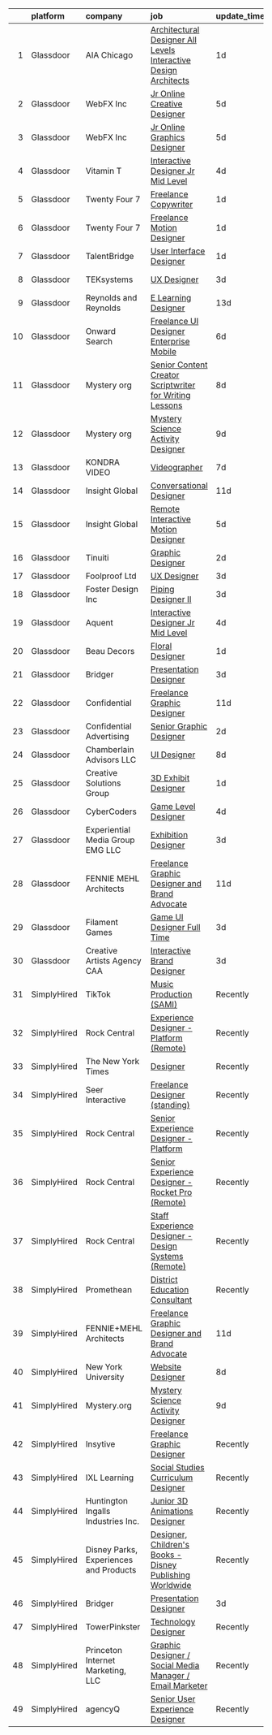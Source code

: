 

|    | platform    | company                                | job                                                                                                                                                                                                                                                                                                                                                                                                                                                                                                                                                                                                                                                                                                                                                                                                                                                                                                                                                                                                                                                                                                                                                                                                                                                                                                                                                                                                                           | update_time   | location                   |
|---:|:------------|:---------------------------------------|:------------------------------------------------------------------------------------------------------------------------------------------------------------------------------------------------------------------------------------------------------------------------------------------------------------------------------------------------------------------------------------------------------------------------------------------------------------------------------------------------------------------------------------------------------------------------------------------------------------------------------------------------------------------------------------------------------------------------------------------------------------------------------------------------------------------------------------------------------------------------------------------------------------------------------------------------------------------------------------------------------------------------------------------------------------------------------------------------------------------------------------------------------------------------------------------------------------------------------------------------------------------------------------------------------------------------------------------------------------------------------------------------------------------------------|:--------------|:---------------------------|
|  1 | Glassdoor   | AIA Chicago                            | [Architectural Designer All Levels   Interactive Design Architects](https://www.glassdoor.com/partner/jobListing.htm?pos=125&ao=1136043&s=58&guid=0000018156a9dbd1bf0d4e7ad91a19d1&src=GD_JOB_AD&t=SR&vt=w&cs=1_35abc469&cb=1655016381968&jobListingId=1007932350099&jrtk=3-0-1g5bajn4kr0co801-1g5bajn56mfra800-7048e52af32b8e01-)                                                                                                                                                                                                                                                                                                                                                                                                                                                                                                                                                                                                                                                                                                                                                                                                                                                                                                                                                                                                                                                                                            | 1d            | Chicago, IL                |
|  2 | Glassdoor   | WebFX  Inc                             | [Jr  Online Creative Designer](https://www.glassdoor.com/partner/jobListing.htm?pos=104&ao=1110586&s=58&guid=0000018156a9dbd1bf0d4e7ad91a19d1&src=GD_JOB_AD&t=SR&vt=w&cs=1_2ca7de3a&cb=1655016381964&jobListingId=1007920957224&cpc=5B877AD962FD223B&jrtk=3-0-1g5bajn4kr0co801-1g5bajn56mfra800-a5e3d758c20915e7--6NYlbfkN0AA3uNcJ0aeXBAdVd1dUlJvZjHaUXbbC2QUFGJChoFW7xEU327m6es56oflZv-QfBiXaJjOm2dM-p2ULuXGhhiddON2dPCKM8MZpqUxQMhQF42Ox2TJ-0G6ZeH3VMrntCm-DglIegi0fE0cVrwpgnw8SZdQzorpRYu00TAxEqzDvmhaNkrpWfvCy1IEX20iC-zxOaAvKZRx7Q-8ZAVh3sya4RcFbMpujfb7YO5YzLTLCL2xPvdh3_0r2y6lAzc8mHOGwSzXh_tXKXsa2YLhf5IA8yTeCQA1O-KWsNOWQ4g3laJBeKrU5fUQUIoaDsv3geYq169yyJe4o-S6qJ8T3pPEQSxIGhC1rX94fkLbQWNjKE3ijEFNg8HuLfaRPI70-bbPvv7H-KJctfACMbVduBsgzjt7JN_5JddmKpBvQP8g5Fxsc1aY6vtEHAQ5nHp5xOYktRyUwkx7m40o9Ya6GgWPl--PKdcpGqEwnrsM_-tlH4xfsaC5-jiG6uTNBVblu1cVH2MfIvoI1HWbUNDK86VpeF-mmr_oYEsRoQBcm38HSzXapr8ZiKTa5mos6MBH5_ddHVbCYqb5pg%3D%3D)                                                                                                                                                                                                                                                                                                                                                                                                                                                                                | 5d            | Harrisburg, PA             |
|  3 | Glassdoor   | WebFX  Inc                             | [Jr  Online Graphics Designer](https://www.glassdoor.com/partner/jobListing.htm?pos=110&ao=1110586&s=58&guid=0000018156a9dbd1bf0d4e7ad91a19d1&src=GD_JOB_AD&t=SR&vt=w&cs=1_cc4c300f&cb=1655016381966&jobListingId=1007920957213&cpc=9FFE37255B2C047E&jrtk=3-0-1g5bajn4kr0co801-1g5bajn56mfra800-80d573f0880264ab--6NYlbfkN0AA3uNcJ0aeXBAdVd1dUlJvZjHaUXbbC2QUFGJChoFW7xEU327m6es5fnmO4XFfQsHit0WRJPe5OJA5iRLARskirGfeb4yBSk3JQXTiS-CHFNXDds0yi2O7q3SaWvsrTdfSEXmXxdLiePi0Q2QwwVcgYK4vujHRO5mAsJx5W1n3jS_0sKq6Zh7whxXDb93FrgtUU7UgLZCK18I0gxbGEgXOmuDt87fzBWv0SzEt36hym9ALYoLFAP_E3moYCHyvA6K22PSMum_O01GYB2VpeD_VA8AwSD3awySi-gzcA4W8wVOhIphofV__YL_L9b2geroYyrSx_MLLePBJWiQHXLdqxg-ztTnWd8yzzku-rWuFtIWzuX3yHm4OMtwbhuA3zysJOl-2JvnB-KHvhOGVXDWwgRqnCusbnFGfV3csv-S2Nn6hdzGThSjKuTWFR7kV4VNq3-dfM_QkEQ-JsguC_g7OZpWUgV-AgsUbvNzKup3b4JQcTEfxxRXiN3kWIqj1b0V_QklXa491ClJpCGHiwjRyR8cwJU_ztlsALUHwylDPkIEzJ22T0UuuqzM4GPEdeaWD4xuyksVXrA%3D%3D)                                                                                                                                                                                                                                                                                                                                                                                                                                                                                | 5d            | Harrisburg, PA             |
|  4 | Glassdoor   | Vitamin T                              | [Interactive Designer  Jr   Mid Level ](https://www.glassdoor.com/partner/jobListing.htm?pos=118&ao=1110586&s=58&guid=0000018156a9dbd1bf0d4e7ad91a19d1&src=GD_JOB_AD&t=SR&vt=w&cs=1_e8374267&cb=1655016381967&jobListingId=1007924943503&cpc=F41FEAB56D215062&jrtk=3-0-1g5bajn4kr0co801-1g5bajn56mfra800-7e96b353444d496b--6NYlbfkN0DMrcEu7yrtATojKJA7cEzGQ3FdRGWLh0CZQInL4ECGI6k5tN82kdM0cJmh4vC7GggtWdo2sY-mvBbFdWeI3eRpl3KAjaGmwCjPo2aC3qxHnCsrAcctI_DjFHWD7veO_hdKm8te8dx9-vu_AuHb2B9Q9zteijl3gHhieuCcIlt0Iu2N9cI8TVxEX8gnUYXD1eZ_t_33Y_gDjDh-NWbD3SU23s9oVDdJ0E7Ir0OvWNV2ieKyQooCsRD4Ie84f5aLgrD1f2Dg5jdyaDMa2e89Z0_e0JOXx14BlM1lpwZ_zDkW2xpWBEzvFTq9l72ygh8-haSiNEoT55vmxBCYyTvtGr9VIu54E0y7RlPvWPXLCUs_w23ipd2hBiu1HA9YDgAUjZP8tb8M97FMuU76r3ngSKfl_rG6ZJtUTRB7nml8IFQSsco5uH40fOr-QFeqOVyz6Mk40x6XY9wvDe4R4CoeBcYM)                                                                                                                                                                                                                                                                                                                                                                                                                                                                                                                                                                                                   | 4d            | San Francisco, CA          |
|  5 | Glassdoor   | Twenty Four 7                          | [Freelance Copywriter](https://www.glassdoor.com/partner/jobListing.htm?pos=127&ao=1136043&s=58&guid=0000018156a9dbd1bf0d4e7ad91a19d1&src=GD_JOB_AD&t=SR&vt=w&cs=1_07a285c7&cb=1655016381968&jobListingId=1007932733288&jrtk=3-0-1g5bajn4kr0co801-1g5bajn56mfra800-ff4e3f70248cc099-)                                                                                                                                                                                                                                                                                                                                                                                                                                                                                                                                                                                                                                                                                                                                                                                                                                                                                                                                                                                                                                                                                                                                         | 1d            | Portland, OR               |
|  6 | Glassdoor   | Twenty Four 7                          | [Freelance Motion Designer](https://www.glassdoor.com/partner/jobListing.htm?pos=129&ao=1136043&s=58&guid=0000018156a9dbd1bf0d4e7ad91a19d1&src=GD_JOB_AD&t=SR&vt=w&cs=1_3cf134da&cb=1655016381968&jobListingId=1007932732558&jrtk=3-0-1g5bajn4kr0co801-1g5bajn56mfra800-4262249da82cfccc-)                                                                                                                                                                                                                                                                                                                                                                                                                                                                                                                                                                                                                                                                                                                                                                                                                                                                                                                                                                                                                                                                                                                                    | 1d            | Portland, OR               |
|  7 | Glassdoor   | TalentBridge                           | [User Interface Designer](https://www.glassdoor.com/partner/jobListing.htm?pos=117&ao=1110586&s=58&guid=0000018156a9dbd1bf0d4e7ad91a19d1&src=GD_JOB_AD&t=SR&vt=w&ea=1&cs=1_3927c57a&cb=1655016381968&jobListingId=1007931597170&cpc=334ABAF5D42DC775&jrtk=3-0-1g5bajn4kr0co801-1g5bajn56mfra800-bdc3c58f05361f28--6NYlbfkN0D7yZN5Y4Y3yDNIVFku1LF3jTDQg9U8OJZurnzp5mMLIP6WqhGw4ZWWAr-MD-l2YyF3q5L48X6zciSmC2-X1FuhRjSrNRQL0WIPUxwfzVrxpBTW3JaTtslLv7h04meqTbERlfRI97fshwab_tyd5BrXprrKHVU2dcbE-R7HBY8qL6VGqlleuKuvf2a6p1fjw3qZSHLJqcdA4t6cTNdiZ6SVN2zRtj3dnGinFISn9HR88zYwdFv5ReZjpeEE0ASB5Pgkdy51prIljONRSLUta2zFf6XYM0omYFfRhICt7tlog7-DfnVP8zfoREye_neiY69-HAJ4t2NA8LMc1RfC7VH6JN_zj3csYT3C8x28VbY0RGv5Wplq2uTWujHYrq0fi9l_MyZXfsVQhg7YuQ2nSySEoRybLvuIxIif-QkqrHMrxXFBsCDHO9kTVr2eBrlZXW6-ZyZX4WL8s6ArfdNM59awow2wGXQfSIcaqSEoYKLRqvYcFgkZ2hbRsmblauHk4r9jywnmcqs58w%3D%3D)                                                                                                                                                                                                                                                                                                                                                                                                                                                                                                                                                | 1d            | Remote                     |
|  8 | Glassdoor   | TEKsystems                             | [UX Designer](https://www.glassdoor.com/partner/jobListing.htm?pos=120&ao=1110586&s=58&guid=0000018156a9dbd1bf0d4e7ad91a19d1&src=GD_JOB_AD&t=SR&vt=w&cs=1_c0574dab&cb=1655016381968&jobListingId=1007925624914&cpc=334ABAF5D42DC775&jrtk=3-0-1g5bajn4kr0co801-1g5bajn56mfra800-d63050e1c864b9d2--6NYlbfkN0AuKz8EBO1xHDEL7V2YF9xF3dC_I9B9i-Zw2Jh8clPMK9BxhHDJszxSyW718EipT5NpWr0MAdxvfB2ulxK5EDwwqju-0cfmFAtwTzajeWc523Wqt5_q4A3DA3IflTBlKdUrFVrdv4f-zzRx7sphWGnGUN6nmmFu1kSDtjw9_lA5LJMghidslw3E96CZSSxr9788HWUgTyGOAhGJk47kOc3K-WmEcAMT4eK90fIpY2XE0VxSQgsTOwang5ejFiFeeXabKt6HXDo6vu0U8R8fpRmC49vr5edrpgtmjFjmW3xg4aLYoPaLH-h_hIQ0QcKgglZA86LuYhvxT4PacqYfEqPvq-UxXyVQa768CpZ3j9Tslyi-dkehx7glCtR-P5S7APx6j_Z8U8RnFOGAlLuNyp5a0Hd5rhZCn5PPUuIO1Ry_9MkdTeoJhFPxz3lbPSSLBnnZi0e51f673kQt3iZ_cq24qyvWyYP5W5Pz95VJaM8iR1QnNsvZYw6cNmgT9ORK_T_e_LAqq3PY0o4_8uiPZr8gVSOPgRNZ108HxGSTLCazyqkMYAE3rKFvOWsOMFRb5vfvhf2jq0F6x8q6zZH7SfPG90p-Ft0IkqboS6V_WIdh3gmSbduRGabfUyKPiMP0P1phgrvOwNLBpp-F-Mv6oiqFKo8iipBMCrsSKqskXjHRT6uVCO0rRtQzrUCf8EV-hINzpeuS51__9JCN7Z25_xHvhHz9gJf87FMldxRENUDuo-jTmYwTk8KEbeZYO_FmYl4MdRBuUsVpDbToq5x1GyKSw1rWhADrHvsz8R5qG8vdUGyZywThdNf9XBm9qZI4OmTIr2O8dnV2HO4FSG23FO8oOegbDJM2R-muMP_B4zy9guSCT_OklVsv2cnYbwCszGiP3nkKMsDqMx2kA8U4W7f6yGgy_UVvmDqEyfTKK5ksFt6nRr9B9iFGC8oEzsSzAHa0FE3kgNjPmg%3D%3D)                                                                                                 | 3d            | Columbus, OH               |
|  9 | Glassdoor   | Reynolds and Reynolds                  | [E Learning Designer](https://www.glassdoor.com/partner/jobListing.htm?pos=126&ao=1136043&s=58&guid=0000018156a9dbd1bf0d4e7ad91a19d1&src=GD_JOB_AD&t=SR&vt=w&cs=1_2c8de750&cb=1655016381968&jobListingId=1007900552330&jrtk=3-0-1g5bajn4kr0co801-1g5bajn56mfra800-e96f4445aee680da-)                                                                                                                                                                                                                                                                                                                                                                                                                                                                                                                                                                                                                                                                                                                                                                                                                                                                                                                                                                                                                                                                                                                                          | 13d           | Houston, TX                |
| 10 | Glassdoor   | Onward Search                          | [Freelance UI Designer  Enterprise   Mobile ](https://www.glassdoor.com/partner/jobListing.htm?pos=115&ao=1110586&s=58&guid=0000018156a9dbd1bf0d4e7ad91a19d1&src=GD_JOB_AD&t=SR&vt=w&cs=1_c1f1983a&cb=1655016381967&jobListingId=1007919296621&cpc=39A4E8CE329AB187&jrtk=3-0-1g5bajn4kr0co801-1g5bajn56mfra800-db0ed6fc2a5ef996--6NYlbfkN0B7YoEZZ2QAGDyEGGmBPAUWSHc1Mt3sMCn9FehKcWA3w0jw7EbYYLNYrsl7tzDtlmmxXAO-VpjzbQh1R_5-YkcTgaE-9DU60R79JpFR1zL5EXhYeUCdLvPr7c87VognF3GOG2ReoO-6VjuFl1RFE1_EBhMQy7bIoGXHBebI3c-1GZX5A9dHoxwuDRM-rP4O41LHMSclEJgYjMlJti7vzbaSYwNhn3VFbWV3QZ8JLXDZQlzNLb0AKPwhDOubwdJeqq3aWuZR15vt9OrKjA-YE97yzvwHedpsGdq8yzrbcYbmRhsHhbyVaeIn5TNb5Gvm0xrrxyI-KzD-dBv61vO8T9N7pexVnsIvIhmClz7MWwJejh2rnTjyTePvhmL0IXo8wVRPT5leO_1f-vaUq8nKHxpkPzl241n_JW0EtpOgAclVr4PSq62KFYEVQEoDfILzDvK108DlqpeJPkIBoK_p3mt4nB34F0wnUhCx7hrwqTXOaQDCBaC4ZAKA_R72sdIHaLWKsGsplsXxBoGv66a5rtMHbzHybnUNoM5RiSZu7kTFBLqqcUhYI4_InhVI3a5Vxu-hGdsUJUch2AvR9RwUg1wK1IXC46G3jT2nvF3fUTaXrm-vzknm_Xh2FvsEVr0EgijS2msA_DpOhzmWum2yVXrfA2fSL4bJYxJz2EhZV7pNb9Bkxn7QDzrjHwqloXRNtUlkY8cxleK7ewv0HyeDH8DIp_vmThDiDIVvMRXo-vg8hpkHb-qfl2jNB5uqZxUJ6MwW_LSBPx6twbYKw_aKNZTLgo4jGkM5WfRjIUXQEy4KvAH3qwLLFNiMFuWUwiE5yHVck_OrOqKOMyNzYjBIwFWPq8PrJ6aj8Uk-2sRCRmB6_by4Ec0HYqvyMcVw_wvPlbiBQWrIH_3uKwXvBTM0GwROgBtk0PQgB6Nn8LNcLpV2nPgTUiwVU5fX0JYPx_NwhI_fOvBZRGKKFNKcJUgsUxVm5vivwlkpZI8ksVLUTlUXh1NNZwl7sfi4dgcWvaZ2wjxzhtv7AyNkYw%3D%3D) | 6d            | Philadelphia, PA           |
| 11 | Glassdoor   | Mystery org                            | [Senior Content Creator   Scriptwriter for Writing Lessons](https://www.glassdoor.com/partner/jobListing.htm?pos=130&ao=1136043&s=58&guid=0000018156a9dbd1bf0d4e7ad91a19d1&src=GD_JOB_AD&t=SR&vt=w&cs=1_0c9ef6e9&cb=1655016381968&jobListingId=1007916044886&jrtk=3-0-1g5bajn4kr0co801-1g5bajn56mfra800-e901038edcff75c7-)                                                                                                                                                                                                                                                                                                                                                                                                                                                                                                                                                                                                                                                                                                                                                                                                                                                                                                                                                                                                                                                                                                    | 8d            | West, TX                   |
| 12 | Glassdoor   | Mystery org                            | [Mystery Science Activity Designer](https://www.glassdoor.com/partner/jobListing.htm?pos=121&ao=1136043&s=58&guid=0000018156a9dbd1bf0d4e7ad91a19d1&src=GD_JOB_AD&t=SR&vt=w&cs=1_7eb38ccd&cb=1655016381968&jobListingId=1007914048856&jrtk=3-0-1g5bajn4kr0co801-1g5bajn56mfra800-bef984a7a551051b-)                                                                                                                                                                                                                                                                                                                                                                                                                                                                                                                                                                                                                                                                                                                                                                                                                                                                                                                                                                                                                                                                                                                            | 9d            | Remote                     |
| 13 | Glassdoor   | KONDRA VIDEO                           | [Videographer](https://www.glassdoor.com/partner/jobListing.htm?pos=108&ao=1110586&s=58&guid=0000018156a9dbd1bf0d4e7ad91a19d1&src=GD_JOB_AD&t=SR&vt=w&ea=1&cs=1_b3af23d3&cb=1655016381966&jobListingId=1007917607853&cpc=E04C949A9101C6A2&jrtk=3-0-1g5bajn4kr0co801-1g5bajn56mfra800-17c47d624a64fb5f--6NYlbfkN0BTy4Vq3kUv-8E8fBOrhZt-7WJQYqv7u2ur6JnxlE7nq7GY3159wawRNx9PVJPpEHgqLOxRZPxQP5DSan4cgaNXWZ1lRPqJUb5rCTMhVek6YOxulfryMt6Yz_HpiTuP3kncCyorKxOyPRCC03Su_hVmckrxyrX-qxmwqKNJFgDVnBDNBsXQqdnWGG_65QhRTTqRuzAjgvVTqfvoJBS4JYaVci-_-YHzpnPEzVcz61gTSB31TP2nwK88Mxnhnyr6dptwxRIm6TuHO4rsLbvtZTSEcCQ9Cv-FCxsDTN7Vrem4mOAEBSk_ASHNlQSzGH6k2ggztXVNxHoaarn2CKhx7HQaqkZ2DmsMPIF3g4NfPDNUB-cI8d1O-aBcrkbC1zMSaY7xe-nRB2naFQ4jkG74Ei--Y1Oh3wea7rRsNlvSaccL0Zcnk8xgWgXoQn6miSf9EvdmnnKbRZ4t5FelgVtYUy6VshG3NFVRoU1b_IzTiXivXUDiZbE8VqhS)                                                                                                                                                                                                                                                                                                                                                                                                                                                                                                                                                                                       | 7d            | Round Rock, TX             |
| 14 | Glassdoor   | Insight Global                         | [Conversational Designer](https://www.glassdoor.com/partner/jobListing.htm?pos=119&ao=1110586&s=58&guid=0000018156a9dbd1bf0d4e7ad91a19d1&src=GD_JOB_AD&t=SR&vt=w&ea=1&cs=1_ae7a37ac&cb=1655016381968&jobListingId=1007906260878&cpc=8795CF9063CD573D&jrtk=3-0-1g5bajn4kr0co801-1g5bajn56mfra800-56a5fb67762dbe2d--6NYlbfkN0BKkHZu3wF05EeDimN_p6sYpKCMArvwa95YdH7UpkaBCiPadoOw6FI3wGz6Ok-pEcvG-VNxKzu92EQKvOd7yAuQCbagbus3vzKwzBGF-PIfvqBmRFg7AhhC_v-r-6GrSFeaJIXixPl99vjKVFkUk15m5sXVPti_IZxJNSG6P9eZ77Ay5nUrMa1RJg2KFrbc2Z4tDmHMs9YYhBbw1Sj9fptgzdcp6uIMq13HrTTW7XPgQAP9UJGPBv2ydqAanE6yVszKGoFbimFaUlrGeEUWrNR3pV0mXM88SbawxkfTY3oGr4I6gqjFbob3v1LCUwTVzTSAxPNfetOhF3ri6C4-laqHT-eRYjY-liZLjvkXj51IvYqRfY082miVQCXG6KbyXkjWe_k_z_DsG07gg7EJeAjNMScj1qlOW1pUkDJ5hbYdhX3Hz85eCRKMVDCcdPwPMQ3NrY4diaXulPpiN6rTL7Or2cmKRK2nZd8NdmwDVL0RqokxEe4OX3pyisu-lTRNXFBu5d-w3vyqqQ%3D%3D)                                                                                                                                                                                                                                                                                                                                                                                                                                                                                                                                                | 11d           | Remote                     |
| 15 | Glassdoor   | Insight Global                         | [Remote   Interactive Motion Designer](https://www.glassdoor.com/partner/jobListing.htm?pos=111&ao=1110586&s=58&guid=0000018156a9dbd1bf0d4e7ad91a19d1&src=GD_JOB_AD&t=SR&vt=w&cs=1_5f2f5e62&cb=1655016381966&jobListingId=1007921220618&cpc=AC285F3A3ECA6BB0&jrtk=3-0-1g5bajn4kr0co801-1g5bajn56mfra800-6f58e70a36216da8--6NYlbfkN0BKkHZu3wF05EeDimN_p6sYpKCMArvwa95YdH7UpkaBCqc7l59ErwqcnqhSC8iPrefT6SIKloJMQfkNRKm2AQq_lE4_dMTTGtJY9eLKlf5AikFyQwYrfS5stKezVknW6hp-zS1CxFEQjw4dleZryrq5fUl31aaoSHxXjGjvMuZ7fK6d0WRkc-qPJm1sgb9jPoY8Q3Y9XF4hpDR-DpIljptDQXJO86XnuD89VTHHK0rT7LUBDPsT9Qjwb6xWh9IKBkVhKVHdxbUSqoh48dktdzU0G1bzS7YLFjmcx6elqJwtF-ScICLcMbBV_2r7cJL_e5O1Rz3kDmQT81JeKKK0f-Hi9JVn3C1OkGu0QHfMD2PN1Il7BE-uQRaFGLr1ckTDZC0AKvRnAIfjAIqsjkh3uILliO1xqMht_v42gr-JGzDucIga8vo1h2SMVWTACKQ6HYhyIy1HUsQ68nb0G4bgWHmBVWxD6Pf1x75KMPemOMJDFg%3D%3D)                                                                                                                                                                                                                                                                                                                                                                                                                                                                                                                                                                        | 5d            | Leawood, KS                |
| 16 | Glassdoor   | Tinuiti                                | [Graphic Designer](https://www.glassdoor.com/partner/jobListing.htm?pos=123&ao=1136043&s=58&guid=0000018156a9dbd1bf0d4e7ad91a19d1&src=GD_JOB_AD&t=SR&vt=w&cs=1_4dc017eb&cb=1655016381968&jobListingId=1007929064122&jrtk=3-0-1g5bajn4kr0co801-1g5bajn56mfra800-5ec087bc6f2b2474-)                                                                                                                                                                                                                                                                                                                                                                                                                                                                                                                                                                                                                                                                                                                                                                                                                                                                                                                                                                                                                                                                                                                                             | 2d            | Austin, TX                 |
| 17 | Glassdoor   | Foolproof Ltd                          | [UX Designer](https://www.glassdoor.com/partner/jobListing.htm?pos=128&ao=1136043&s=58&guid=0000018156a9dbd1bf0d4e7ad91a19d1&src=GD_JOB_AD&t=SR&vt=w&cs=1_b4546f1f&cb=1655016381968&jobListingId=1007925758992&jrtk=3-0-1g5bajn4kr0co801-1g5bajn56mfra800-5d5e6157b351e510-)                                                                                                                                                                                                                                                                                                                                                                                                                                                                                                                                                                                                                                                                                                                                                                                                                                                                                                                                                                                                                                                                                                                                                  | 3d            | Remote                     |
| 18 | Glassdoor   | Foster Design Inc                      | [Piping Designer II](https://www.glassdoor.com/partner/jobListing.htm?pos=101&ao=1110586&s=58&guid=0000018156a9dbd1bf0d4e7ad91a19d1&src=GD_JOB_AD&t=SR&vt=w&ea=1&cs=1_7316ef8f&cb=1655016381962&jobListingId=1007926046653&cpc=0235270BC6B3165D&jrtk=3-0-1g5bajn4kr0co801-1g5bajn56mfra800-04995f9c91cafc68--6NYlbfkN0DdLn5tXN_RiyJSiFodarGZFJKa8s6F6AK0THPBWp05MWGACVIr9k5ZqDJPl20F5nYy6reFfQQlbh_zGZHTPcZTiVKzECND-A7NXnpmv5r0J4YoapRSSIvR91fvQAjfkKJWme7rJRDm6KDkI4QQnuYhHlYNEWy0N0WxdZhg00tPjtG8U_Zxp4J7A-QGgqIGWbs9kXduX5NVPIRwS8DzewGNYifHaKMLeKO9t2-jqrCshju3Ma9h5O8WRU3-UeZ5haVA-k8p__8agefcpA8bPmuKu1ZNwLZY1A8tG1o5uZXCYUSEoW8xY_iDTLo2Hicg1bjXNL57882tnYPI_z34OEhZo_40ALQ3x7m6Z3-YEJN5DKSOgU3FRNTOkPc9583e_Wm3z1ppjJ1EcO2M3uezCXenBlG2sr81fH22gbZdzFENyeT8mmQvjlCOZbwwlGxLmuuPBP_3OTT3i6ppG2xLu_bBZP0Z4_Arda5nNIJZEofO4he1BSeynWMdFpYCw-HEK9Q%3D)                                                                                                                                                                                                                                                                                                                                                                                                                                                                                                                                                                   | 3d            | Billings, MT               |
| 19 | Glassdoor   | Aquent                                 | [Interactive Designer  Jr   Mid Level ](https://www.glassdoor.com/partner/jobListing.htm?pos=114&ao=1110586&s=58&guid=0000018156a9dbd1bf0d4e7ad91a19d1&src=GD_JOB_AD&t=SR&vt=w&cs=1_974334f2&cb=1655016381966&jobListingId=1007925031862&cpc=451933188B21919D&jrtk=3-0-1g5bajn4kr0co801-1g5bajn56mfra800-3b83c788e722b305--6NYlbfkN0DMrcEu7yrtATojKJA7cEzGQ3FdRGWLh0CZQInL4ECGI9gD0Wolx9R2v-Aex0-GK06TjUuygYc7NsE2pc0oOLwzVV3p-q7i1OE9RwyIeaCi5abnGOtzyypkmc8zzK9J4rt6uv0qiTjX57MX3T-ZhUozqi2lwm2vdsHfyZRULf8c-qU-K7sX5_CMBxdyuodIsTnQBKaWp3JFTk-mVVHjAfStoaSToaJZEEPg9wayhB1NwrVEAm3cOboeLdR-VfrkJxH_7jLQ2_Ay-SN3BCAY5xeCNIZFaCGSfYJ_Z1M7v3M6osE_9o1260xyH0DIjYFsC-MJm4blp9A9hES4I8dKG5B_FijUEjy7_Jlsl7CEpKWW4IHHtMyDqq0eDK-tbfGjd7bikplQTmIlpbR3ldgoGZRJ26Fr1C4FC7bNo7N6x-x0IfeQo3UtM7cJh5MwE1mOtcn3uGIyV8RE3g%3D%3D)                                                                                                                                                                                                                                                                                                                                                                                                                                                                                                                                                                                                       | 4d            | San Francisco, CA          |
| 20 | Glassdoor   | Beau Decors                            | [Floral Designer](https://www.glassdoor.com/partner/jobListing.htm?pos=109&ao=1110586&s=58&guid=0000018156a9dbd1bf0d4e7ad91a19d1&src=GD_JOB_AD&t=SR&vt=w&ea=1&cs=1_50ab9c47&cb=1655016381966&jobListingId=1007932580411&cpc=A8EA696C92E7776B&jrtk=3-0-1g5bajn4kr0co801-1g5bajn56mfra800-310c60e0ee60ec7a--6NYlbfkN0CEdqBUD928120-GTmae0uiQ5rcxyfcwDM3bj5yU56k3wK19-tQxSdeYRfPGX3U-CFzY0VCwqUyzfTKor-jUg1M3jDd36Lk24QP5ot77GPNuZGHVihE4PDJ3OulB4_NabD5bGEQw43yu-R4n8xbAuYbS-QvGOjCYznn8-Fuj6xKLv52mN7N3tW-8b9j8IrRkVLuE6t0Z-nx38vX80ek5w4nkoA9O99I4_5OZrL9aNp1ircEGurT1T3Fl6lYIdGB5q3CPHLcQ3jzRPzexi4Mdpc24G0yt4xfPUOYJSjdD56kPohyQ2TY9LusRlx3t0vI7p6tz-59jI7dtbSfUiQJYJ-Z6UTQ0fHtSKmGxbqZPE33TNFDdWfIILtUiXDJXxkukpDA64lVHEdGK33CsIk8lQD1G8ITrCaGXC_NRSShWi1c0bSC_WFiJslOGwg7kiXmDGCuUaKbylZVSlJe5gTApEPuo-WWjBVMVpTiRQ5UgW2giF_CzawZlfQmdTrJZIhar5DwW3b3d2Bt-A%3D%3D)                                                                                                                                                                                                                                                                                                                                                                                                                                                                                                                                                        | 1d            | Virginia                   |
| 21 | Glassdoor   | Bridger                                | [Presentation Designer](https://www.glassdoor.com/partner/jobListing.htm?pos=122&ao=1136043&s=58&guid=0000018156a9dbd1bf0d4e7ad91a19d1&src=GD_JOB_AD&t=SR&vt=w&ea=1&cs=1_665b6d0b&cb=1655016381968&jobListingId=1007927903438&jrtk=3-0-1g5bajn4kr0co801-1g5bajn56mfra800-7ddf65989bf65319-)                                                                                                                                                                                                                                                                                                                                                                                                                                                                                                                                                                                                                                                                                                                                                                                                                                                                                                                                                                                                                                                                                                                                   | 3d            | Remote                     |
| 22 | Glassdoor   | Confidential                           | [Freelance Graphic Designer](https://www.glassdoor.com/partner/jobListing.htm?pos=102&ao=1110586&s=58&guid=0000018156a9dbd1bf0d4e7ad91a19d1&src=GD_JOB_AD&t=SR&vt=w&ea=1&cs=1_3986612b&cb=1655016381963&jobListingId=1007907463958&cpc=2CAED5C921A5F994&jrtk=3-0-1g5bajn4kr0co801-1g5bajn56mfra800-aa998eb2b6ff81f1--6NYlbfkN0AXmc0ozA-ng38EaH65ErDf9X50qwqtw0EVv_aWSftMb4XYgkFokbHaBTL4PC5j-dByB5D07M8KP08yY-yhkVOnSMav7WhqH6rF2ddrUKfninvf5CXgjVsSNwUCdOhuHss6vcsobFZm4LAk56zy_uh_8ht9OuX6D7z3LeuEWOhmKnV_d9Z7aP8L6Xij2sw1D5ILyWcNVQKo6yHPW9mdUS8sNoRVY2thGj1py_RukNc79ykMCSHylWgQrqv-l87AFmRj5PQH0ShaYFk8LxsjLwkWjuw6wLKU_WkS3LQF_FOKflFytsnFUZDBkASO1zou_QWZs_f-41zPFg_UJKO2rAgvimIDzkzre-IczXmEcM_Od8yax8jMpymM6Pt2crQ4D2EYkXSJ58AsI1is07zdNpppz_2uAPjqcpBoANmrwdahf75YHnlile_wQJKJNW3kZdgtU05mdIIfEdSNZfRTUGQlQS1V3t4V_vmeTfbg0CGLtWPT0xyJe-t_dTOdtrvNOtQ%3D)                                                                                                                                                                                                                                                                                                                                                                                                                                                                                                                                                           | 11d           | Remote                     |
| 23 | Glassdoor   | Confidential Advertising               | [Senior Graphic Designer](https://www.glassdoor.com/partner/jobListing.htm?pos=112&ao=1110586&s=58&guid=0000018156a9dbd1bf0d4e7ad91a19d1&src=GD_JOB_AD&t=SR&vt=w&ea=1&cs=1_7c3db990&cb=1655016381966&jobListingId=1007929171909&cpc=9DC6E4D8324653EE&jrtk=3-0-1g5bajn4kr0co801-1g5bajn56mfra800-db75bc005ad3d8de--6NYlbfkN0CQohJm6p55e5kaC1TL5OX-wu9ConMir-J-4osH0N21enDYosfgjvxqioiLsm95LgI3mHRuEUYPHywNDSTus2vEVJjMt22abNWhtvr4aoxPHMWMZlPM-3l69r1tZkkracg14_pNEOd9Q-7xSfSoDIRZ7_lnBAkQZktzY9PM0EkCEZn8ovFUx_ff_g_uH1rEWOJKqYb1_4XcKnr3kzbqiNxBK8kChSdvGSNlcceDRHguNfNrMI7E1rfCruuUWf9-G9zwV5wnatm8ToDokif6bbVcqqldvlyuDT5l6i0_USeHL7ake_30jbQxyJMM3nhkz3v9ugRi6fus5AoCp5vazkawlsBBvkcqleE_--L9HSCc1oFsPwPM6wp0YdMM54B4MOXTteA95U9UAkUu_MK_isdglM0aflFwFinvGBUghSPsBnTREAzaVPS93Rc0BuZFIOkYVrdPzZA6GXW4HEIozWqefzWTOADDO4UTle9-fBM2mdwi_lgRNPpUIIwpW5daM4A%3D)                                                                                                                                                                                                                                                                                                                                                                                                                                                                                                                                                              | 2d            | Remote                     |
| 24 | Glassdoor   | Chamberlain Advisors LLC               | [UI Designer](https://www.glassdoor.com/partner/jobListing.htm?pos=113&ao=1110586&s=58&guid=0000018156a9dbd1bf0d4e7ad91a19d1&src=GD_JOB_AD&t=SR&vt=w&ea=1&cs=1_d77fbb84&cb=1655016381967&jobListingId=1007916594826&cpc=1160948BCBA38B5B&jrtk=3-0-1g5bajn4kr0co801-1g5bajn56mfra800-475321e27ce23616--6NYlbfkN0BQTv-RBlFqOUTGJDM9bmyVsbFrrtwBOBspE1hX8D6Q4-fdJwmOdTuHVG0bFerBQ6tLj20BweKlxjwcp2NhD9h_ZBQLgOHqeL5HaiKz3bTXLZEfKlaex06_KVJRt8XlvQp-rZRcR7P4_WYoE-gDitdM8Fvh-wqDW3uIZOZn61YUgbtvguSouDCYoFIPrvXjBfgRMH95ysgEybnruSLjOJ0NYENKwO-O32E6NIVWwETOOzO_tsOhfHarmbBDAx-3cUBbt3I6EDPb5H3VeAcVrQsjY22tsvd0VOnUo4Rob_fCmPHSXEwWRwbrBRnFpgcUgEt2dCQwrhk6wQQMJZRDDOYg02o3NxOAkN9quIMZ3jE8V8GLzoDutqkDu8g5PyH9ZK0oU3pKY8FadD_CtgTmx4FQKKrE9V3lzX5JuauvM4eGDaJfloadgtA88_EWwsBQdJbloB_5dZgwrL0bvglwf0HxwRziUwy5gkEnOIJM4hleRULQtTAqQ4bZzA4U3dFtodArTxj7xxXsJ9jGoGWBxPxn)                                                                                                                                                                                                                                                                                                                                                                                                                                                                                                                                                        | 8d            | Chicago, IL                |
| 25 | Glassdoor   | Creative Solutions Group               | [3D Exhibit Designer](https://www.glassdoor.com/partner/jobListing.htm?pos=105&ao=1110586&s=58&guid=0000018156a9dbd1bf0d4e7ad91a19d1&src=GD_JOB_AD&t=SR&vt=w&ea=1&cs=1_f9fffa7e&cb=1655016381964&jobListingId=1007931838252&cpc=85DB4C1C8FC4A2A3&jrtk=3-0-1g5bajn4kr0co801-1g5bajn56mfra800-12a1f33820d9f4f3--6NYlbfkN0DdLn5tXN_RiyJSiFodarGZFJKa8s6F6AK0THPBWp05MWGACVIr9k5ZXXdM1YXxddfwyrTnIvaS3KN0qXNl0jY5f5JYbeV6pbg-7WxbP_WvZ7Le_zTjdFTdVSkDw02BYRkS9KNpOeeFIgy2snThSN1PANJVV0sb7S55x_LNJeRS4l1EePdVsuPtp2GWv2NgSvZ7y6oCCXUBVyvsbkPplmKi8nrlQlCpXIHZmnhfNHWpVNn0yBzaLaWAOawx0v5OEPdbTcIAFUI-O5MILubBQiwl7wYaSWwzb0HCSb4Mi8XNqWJmAbC3AzejK8YbwKS4j-lfftkXne5uBNsyBrmyZVAk-uqNvJo6QJjTrphYdeCCpT5t5z5kcaHMji1W5g2mE0nZlDLLv4_TMW9lG27Q36HXdqyeLUyJ5BomZ0CO2hDDG5aZgb09wyZYb7otcNzLT-3r_GYPDafTSDo_91pK1A01OsQsQSA3t-Vs8JBEmZIRclqZAxXofK8fj6RnOvMQwZsZPrlbvVpzmw%3D%3D)                                                                                                                                                                                                                                                                                                                                                                                                                                                                                                                                                    | 1d            | Clawson, MI                |
| 26 | Glassdoor   | CyberCoders                            | [Game Level Designer](https://www.glassdoor.com/partner/jobListing.htm?pos=116&ao=1110586&s=58&guid=0000018156a9dbd1bf0d4e7ad91a19d1&src=GD_JOB_AD&t=SR&vt=w&ea=1&cs=1_984c3f48&cb=1655016381967&jobListingId=1007924034087&cpc=FD1C1DA32C38CFA7&jrtk=3-0-1g5bajn4kr0co801-1g5bajn56mfra800-e012cc08057a31c0--6NYlbfkN0CpFJQzrgRR8WqXWK1qKKEqALWJw739KlKqr2H-MSI4eoBlI4EFrmor2FYZMP3muM1cYvA9Aw0ogufP7n4loKnihhafkFrNs5nqNvSRLlUPOhI6H77E1gBt-waZzvEbsvQ_VQpbcJCwOJvSYRAAP7f4Zg_U9YZgkT_a5VDJ7zSWzVu0V7Y4nOBqZO6tG-3UgTJAzrdnm_xHwD7GRPSKSXD4VnFTBdG8hlf__E82upAhceSpHm3q2TnaJuPPSSK1JrBkQOdxsnNookgI5rTcBHD5ASDQdKvNn059dzLpxAbGbPVCenJpY9pDlHS9b472GHBlyKH5L_JMoT3Aezngr7wCKVZgCs3OGGCbQRo_78nXUe3ZQNGaHpjoa6mhhE0vVB6zeZ1zPtuq-DloCqq5Atob47SL6t5bfPbqMcrfI0z-YYjbzNXhdr4TyepQwvwDYZ266fSLU8-A3KDEt4dMf_7D1l0LqBTGgEA082v-Jb0DXDwChptQJ7YpsmGQjDURF21KQM77F32A4ZrYmbrim3YWhoqNce82v1P2q6XSSTvtyHEcWFrg1vX5bz9J1lNLuSTobcuN39YRUIENy-Q2nJPzPFpFnX5ZwEu3YRsrGZKIYZPy0NFOdJnxC87hcRaKLkQa-Ea2SpoZctStgEED9UWGcw93sNRxtmBQA8-rj8ZAHE_qb9abmj5dJpHVdh5luMNFXowExryDmj_VXZ_b_OT2tNmNgTPy3ppXDy3l2f3JnvAzuk_j5MnIPBlKCRqj3ytBiYICMNCEIqKvqgJh04ChxugUDKKHCDBXOJHJlYh8y42PIWiYNogXrAQilPbX_kS8wcpCkZMpTPcRMvw7EuGxtLnvAlp4S0rg8H9lm3CMfkQFhl5hWNvBtfkxTAHe82-y8MmsNJ5S0FqyYyesiSzlCsrp3-jUEw6Cp7l-AgFTIKlply0_r9e6kKcx-C4_o9b1X_Ix_dd5v_W4okXxBry-eCOaMjTYOGphR3-CnQUB_A%3D%3D)                                                    | 4d            | Dallas, TX                 |
| 27 | Glassdoor   | Experiential Media Group  EMG  LLC     | [Exhibition Designer](https://www.glassdoor.com/partner/jobListing.htm?pos=103&ao=1110586&s=58&guid=0000018156a9dbd1bf0d4e7ad91a19d1&src=GD_JOB_AD&t=SR&vt=w&ea=1&cs=1_fe67157c&cb=1655016381963&jobListingId=1007925989422&cpc=2C0945AC5067B68B&jrtk=3-0-1g5bajn4kr0co801-1g5bajn56mfra800-a6d8193b30f55bff--6NYlbfkN0DWtRa9NJfjQIs4MWRRqD4F41esfMsK79cV24t80VXfzWoIWo7wDhVmyZUnlRQS_-iGMlVLOPf2zmP-Kd9d0C9acLE_yyMGRN2rLe2LExMIcAG917M7rpynZGD-r-EMD6N2smUNAgWb6TDtpTxWjhoz_AJSxAtej0D2KcjQr32Ka-491Xun2sU_CXB2PqRhHj3qPk09a0XjbqPhzwHLAs2BMw9N8yAxaHspgKoGXkJgPbJ_MMQVRsdfYpNkXZCryCDYNCrg6ura-XEPN38C66AVO7FUeKuvN5F1WMclKnGu5k8s5mFXJxQTiXajn2qWPqIIFp8DpBofmB6kWCK_vvJP8BHo2yu-EC6_ckREkGF8DS2Y5jpxRoqhrVRRJWnXG5yjYaU56mdbUN0y8Jcl33LTJszl1ElRZ79nz315nGRU3DMpjyZvSUWaI-UDuMehfSdMXdEdKaZqgPZ8FmXcfyaMYw94IT31psLooP0acQcGReYj8CqiFpotxTbYb_RVIZA%3D)                                                                                                                                                                                                                                                                                                                                                                                                                                                                                                                                                                  | 3d            | Peachtree Corners, GA      |
| 28 | Glassdoor   | FENNIE MEHL Architects                 | [Freelance Graphic Designer and Brand Advocate](https://www.glassdoor.com/partner/jobListing.htm?pos=107&ao=1110586&s=58&guid=0000018156a9dbd1bf0d4e7ad91a19d1&src=GD_JOB_AD&t=SR&vt=w&ea=1&cs=1_4969699c&cb=1655016381965&jobListingId=1007905966163&cpc=2CAED5C921A5F994&jrtk=3-0-1g5bajn4kr0co801-1g5bajn56mfra800-003ba351f1dcb63e--6NYlbfkN0BG1QWpzEe2U3QA6Vqi_sjmYLnL8UwDHOnvXMvQ4BPtGbvMljWF5gVU5_RMG5pVvERma6uIN-MpxqkUhFukZ4vNRes7jdVyWOADuawNGmeBJnAqSCDmmO39KoweiRYWQT4BEB8Htc9ANfSiAJIK1VkPXbz5mYM_WZfjaoddtL36X0oZjMoqadeuX_9C8PqgiiXdKTGjqLJOXCWLxCY1WplGeLvOig_7mgQ4UCjZIFQUn7s-NOkgS517ATtlZGqtLyJqRSJ1KJoTajem_oN4rbRKYiHje4txPLO260abt_FkkQVpyLI-5vI0FUF1dlztIk10c1G5ZKvRt-xM8qIyyboZpfP_x87l6fjwcvmPYQ8n50_TRsZ8xFRHs9B1Smonm7rHApxM_0heusMosh5tCxahKbL7Bj6xFfFMksUJyyqGsNU6Ro7HJBZmHH7jdONV0SNSjFtwDe1QlwuglkpRjvV5V5fMRZ8381JoDc_qudCg9YnY-lZKxDsVhIw7VNNNk6XuN5GzhfZIAu3hMBz4hrZi)                                                                                                                                                                                                                                                                                                                                                                                                                                                                                                                      | 11d           | Remote                     |
| 29 | Glassdoor   | Filament Games                         | [Game UI Designer   Full Time](https://www.glassdoor.com/partner/jobListing.htm?pos=106&ao=1110586&s=58&guid=0000018156a9dbd1bf0d4e7ad91a19d1&src=GD_JOB_AD&t=SR&vt=w&ea=1&cs=1_bd6f5c22&cb=1655016381965&jobListingId=1007926667899&cpc=4050D81B60456B41&jrtk=3-0-1g5bajn4kr0co801-1g5bajn56mfra800-5741f9704e3fa8b7--6NYlbfkN0CIHMGocNKd5hoXLwwKXhS247lQakt22NtwViB8HW65UO_fRUkh-j7Og1M8k5VNV9rYplI4LJe9i7ed3Kmy23rbClFjac3rCags56SL1kJCIrYQichaQUGDB8kNDj1U_zqYlK7mbJnHBhK4jTqTofAnaxL0YVR1u6q9U8_vkCS7BryN6jYcYPvTQVHr7FwqYAOFD3oJvPw8QdqXEavu1JKToNqGkl4NNlROyDFlYONu8yDnmwRlkijT_gjYoMDee1hhoENqXT5CzoBHmtqzmC8yXO1n2J3kAiFTWa55jqpiXMdIz55yJKXHd637qL9O3opD4fMJ5J6f7FdwX9Rjt1l2c-9ZQSUqXKXqp1LTaQXZjRKFU52bk-rTkiUc3-gxL2OdqtPXP4AijJd64cR480OXUuSCzzbDr6BZRe7iLAnFzHcJ5IyLw2IbXKTsjOohBASHnYnWdNrtf_9Smchn2O7y)                                                                                                                                                                                                                                                                                                                                                                                                                                                                                                                                                                                                       | 3d            | Madison, WI                |
| 30 | Glassdoor   | Creative Artists Agency  CAA           | [Interactive Brand Designer](https://www.glassdoor.com/partner/jobListing.htm?pos=124&ao=1136043&s=58&guid=0000018156a9dbd1bf0d4e7ad91a19d1&src=GD_JOB_AD&t=SR&vt=w&cs=1_01f11c38&cb=1655016381968&jobListingId=1007927015693&jrtk=3-0-1g5bajn4kr0co801-1g5bajn56mfra800-01688fd5f3fcb4dd-)                                                                                                                                                                                                                                                                                                                                                                                                                                                                                                                                                                                                                                                                                                                                                                                                                                                                                                                                                                                                                                                                                                                                   | 3d            | Los Angeles, CA            |
| 31 | SimplyHired | TikTok                                 | [Music Production (SAMI)](https://www.simplyhired.com/job/2Tqqo9ls3PxWXznsbW_zqZyHSKDst4HA0czfEUjyZA5NCH_uP-XOsw?q=interactive+designer)                                                                                                                                                                                                                                                                                                                                                                                                                                                                                                                                                                                                                                                                                                                                                                                                                                                                                                                                                                                                                                                                                                                                                                                                                                                                                      | Recently      | Mountain View, CA          |
| 32 | SimplyHired | Rock Central                           | [Experience Designer - Platform (Remote)](https://www.simplyhired.com/job/_bULrOZq7B-ObGKYnFcLCIGO9l6soV9kdX1OZ6n67wwQz6V8mDBtsQ?q=interactive+designer)                                                                                                                                                                                                                                                                                                                                                                                                                                                                                                                                                                                                                                                                                                                                                                                                                                                                                                                                                                                                                                                                                                                                                                                                                                                                      | Recently      | Detroit, MI                |
| 33 | SimplyHired | The New York Times                     | [Designer](https://www.simplyhired.com/job/wMP8Ebx3HQoZFLmi7zFrYPr_QnZ5JoljyyZjlvtEPTiFKVFvTabRVA?q=interactive+designer)                                                                                                                                                                                                                                                                                                                                                                                                                                                                                                                                                                                                                                                                                                                                                                                                                                                                                                                                                                                                                                                                                                                                                                                                                                                                                                     | Recently      | New York, NY               |
| 34 | SimplyHired | Seer Interactive                       | [Freelance Designer (standing)](https://www.simplyhired.com/job/OMrLjGqiVjB4HSOHNcPsGMBE7asrChjuptiioyzCf3fMQCzg3HR7Qw?q=interactive+designer)                                                                                                                                                                                                                                                                                                                                                                                                                                                                                                                                                                                                                                                                                                                                                                                                                                                                                                                                                                                                                                                                                                                                                                                                                                                                                | Recently      | Remote +1 location         |
| 35 | SimplyHired | Rock Central                           | [Senior Experience Designer - Platform](https://www.simplyhired.com/job/alolWizv0W4qiWg_sx4PQc0K3PlY3ygKtI2QISrytGkJECpv345yYw?q=interactive+designer)                                                                                                                                                                                                                                                                                                                                                                                                                                                                                                                                                                                                                                                                                                                                                                                                                                                                                                                                                                                                                                                                                                                                                                                                                                                                        | Recently      | Detroit, MI                |
| 36 | SimplyHired | Rock Central                           | [Senior Experience Designer - Rocket Pro (Remote)](https://www.simplyhired.com/job/WFOQFrw2mphynW-NsIpy91iE8xWR5Lm0fNy65Uhq_2M__KiA2xz0ow?q=interactive+designer)                                                                                                                                                                                                                                                                                                                                                                                                                                                                                                                                                                                                                                                                                                                                                                                                                                                                                                                                                                                                                                                                                                                                                                                                                                                             | Recently      | Detroit, MI                |
| 37 | SimplyHired | Rock Central                           | [Staff Experience Designer - Design Systems (Remote)](https://www.simplyhired.com/job/wGe6C28J11MkzfioyR_m9oiPg-qKrUibYOhMeZWgwGUY78Qox31bDA?q=interactive+designer)                                                                                                                                                                                                                                                                                                                                                                                                                                                                                                                                                                                                                                                                                                                                                                                                                                                                                                                                                                                                                                                                                                                                                                                                                                                          | Recently      | New York, NY               |
| 38 | SimplyHired | Promethean                             | [District Education Consultant](https://www.simplyhired.com/job/Q_YsUka16hQm1m9sO7FQMjjd7cZ-51lbHUnW7rfatq7vYPZqIC7v_w?q=interactive+designer)                                                                                                                                                                                                                                                                                                                                                                                                                                                                                                                                                                                                                                                                                                                                                                                                                                                                                                                                                                                                                                                                                                                                                                                                                                                                                | Recently      | Knoxville, TN +8 locations |
| 39 | SimplyHired | FENNIE+MEHL Architects                 | [Freelance Graphic Designer and Brand Advocate](https://www.simplyhired.com/job/G-_o1ypzG-a07ZSViYfKQorTXB_1Ma1ucnz4XZHXVGUEuC8zpvJyPg?q=interactive+designer)                                                                                                                                                                                                                                                                                                                                                                                                                                                                                                                                                                                                                                                                                                                                                                                                                                                                                                                                                                                                                                                                                                                                                                                                                                                                | 11d           | Remote                     |
| 40 | SimplyHired | New York University                    | [Website Designer](https://www.simplyhired.com/job/D5V1n4GSEtcRuBtMTB_BEq5dGt_Nc9oSfrAXCCHdQk68gImpYTLcog?q=interactive+designer)                                                                                                                                                                                                                                                                                                                                                                                                                                                                                                                                                                                                                                                                                                                                                                                                                                                                                                                                                                                                                                                                                                                                                                                                                                                                                             | 8d            | New York, NY               |
| 41 | SimplyHired | Mystery.org                            | [Mystery Science Activity Designer](https://www.simplyhired.com/job/kuEItjfIgh-eycejQeQSzZ6qrrAGBmkH5GklFoGz22_dm5l6_EodYA?q=interactive+designer)                                                                                                                                                                                                                                                                                                                                                                                                                                                                                                                                                                                                                                                                                                                                                                                                                                                                                                                                                                                                                                                                                                                                                                                                                                                                            | 9d            | Remote                     |
| 42 | SimplyHired | Insytive                               | [Freelance Graphic Designer](https://www.simplyhired.com/job/n0OripE-PckRlxkJxrOE2mEr9j9h1x-nkx2-OiK6HDT9Q0R3h3_aNw?q=interactive+designer)                                                                                                                                                                                                                                                                                                                                                                                                                                                                                                                                                                                                                                                                                                                                                                                                                                                                                                                                                                                                                                                                                                                                                                                                                                                                                   | Recently      | Remote                     |
| 43 | SimplyHired | IXL Learning                           | [Social Studies Curriculum Designer](https://www.simplyhired.com/job/ng4fCRfG-DJmxEwmvBf2l-T8tStz_fMuxwwJV9aZxKRqaDUn-yy6aA?q=interactive+designer)                                                                                                                                                                                                                                                                                                                                                                                                                                                                                                                                                                                                                                                                                                                                                                                                                                                                                                                                                                                                                                                                                                                                                                                                                                                                           | Recently      | Raleigh, NC                |
| 44 | SimplyHired | Huntington Ingalls Industries Inc.     | [Junior 3D Animations Designer](https://www.simplyhired.com/job/Xdan7XBpgUjvOYaNsRVe8oAwV2Jl0_oaMaosLQXvb2-Aoy7vLw-Fbg?q=interactive+designer)                                                                                                                                                                                                                                                                                                                                                                                                                                                                                                                                                                                                                                                                                                                                                                                                                                                                                                                                                                                                                                                                                                                                                                                                                                                                                | Recently      | Newport News, VA           |
| 45 | SimplyHired | Disney Parks, Experiences and Products | [Designer, Children's Books - Disney Publishing Worldwide](https://www.simplyhired.com/job/ob-pUqnxI70jRUt3UWYDJvKDS96isLnR4DewC_zc7oegmk5OXxrQCw?q=interactive+designer)                                                                                                                                                                                                                                                                                                                                                                                                                                                                                                                                                                                                                                                                                                                                                                                                                                                                                                                                                                                                                                                                                                                                                                                                                                                     | Recently      | Kissimmee, FL              |
| 46 | SimplyHired | Bridger                                | [Presentation Designer](https://www.simplyhired.com/job/U9c6RGwMoh-esT-cKbkaelodanDB-l3uSTN8mtT8s08eJJfz8VCaqg?q=interactive+designer)                                                                                                                                                                                                                                                                                                                                                                                                                                                                                                                                                                                                                                                                                                                                                                                                                                                                                                                                                                                                                                                                                                                                                                                                                                                                                        | 3d            | Remote                     |
| 47 | SimplyHired | TowerPinkster                          | [Technology Designer](https://www.simplyhired.com/job/Eo8H-ftQNf_Z90KM3AWqWjVLPGHnq1eVo2tzVDpK376dVK5BpxQbSQ?q=interactive+designer)                                                                                                                                                                                                                                                                                                                                                                                                                                                                                                                                                                                                                                                                                                                                                                                                                                                                                                                                                                                                                                                                                                                                                                                                                                                                                          | Recently      | Kalamazoo, MI              |
| 48 | SimplyHired | Princeton Internet Marketing, LLC      | [Graphic Designer / Social Media Manager / Email Marketer](https://www.simplyhired.com/job/XF797o5YLf3v1Qu2kvabIG4rMwEJ4rg_cuajAiw_3hhfkZoAcbG92A?q=interactive+designer)                                                                                                                                                                                                                                                                                                                                                                                                                                                                                                                                                                                                                                                                                                                                                                                                                                                                                                                                                                                                                                                                                                                                                                                                                                                     | Recently      | Princeton, NJ              |
| 49 | SimplyHired | agencyQ                                | [Senior User Experience Designer](https://www.simplyhired.com/job/cIDtvicOoH53aMYEP0Ljm-akwv5PTKqGSpFWDKdyocaD4666RjrRkA?q=interactive+designer)                                                                                                                                                                                                                                                                                                                                                                                                                                                                                                                                                                                                                                                                                                                                                                                                                                                                                                                                                                                                                                                                                                                                                                                                                                                                              | Recently      | Bethesda, MD               |